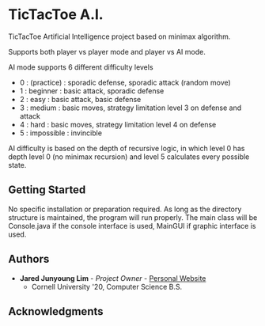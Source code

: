# TicTacToe A.I.

TicTacToe Artificial Intelligence project based on minimax algorithm.

Supports both player vs player mode and player vs AI mode.

AI mode supports 6 different difficulty levels
* 0 : (practice) : sporadic defense, sporadic attack (random move)
* 1 : beginner : basic attack, sporadic defense
* 2 : easy : basic attack, basic defense
* 3 : medium : basic moves, strategy limitation level 3 on defense and attack
* 4 : hard : basic moves, strategy limitation level 4 on defense
* 5 : impossible : invincible

AI difficulty is based on the depth of recursive logic, in which level 0 has depth level 0 (no minimax recursion) and level 5 calculates every possible state.

## Getting Started

No specific installation or preparation required. As long as the directory structure is maintained, the program will run properly. The main class will be Console.java if the console interface is used, MainGUI if graphic interface is used.

## Authors

* **Jared Junyoung Lim** - *Project Owner* - [Personal Website](https://www.junyounglim.com)
  * Cornell University '20, Computer Science B.S.

## Acknowledgments
